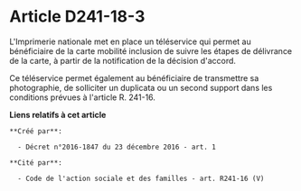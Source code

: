 # Article D241-18-3

L'Imprimerie nationale met en place un téléservice qui permet au bénéficiaire de la carte mobilité inclusion de suivre les
étapes de délivrance de la carte, à partir de la notification de la décision d'accord. 

Ce téléservice permet également au bénéficiaire de transmettre sa photographie, de solliciter un duplicata ou un second
support dans les conditions prévues à l'article R. 241-16.

**Liens relatifs à cet article**

	**Créé par**:

	  - Décret n°2016-1847 du 23 décembre 2016 - art. 1

	**Cité par**:

	  - Code de l'action sociale et des familles - art. R241-16 (V)
